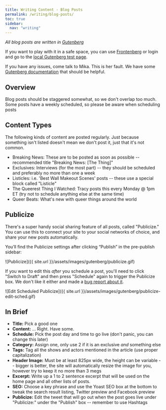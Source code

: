 ```yaml
---
title: Writing Content - Blog Posts
permalink: /writing/blog-posts/
toc: true
sidebar:
  nav: "writing"
---
```


_All blog posts are written in [Gutenberg](https://wordpress.org/plugins/gutenberg/)_

If you want to play with it in a safe space, you can use [Frontenberg](http://moc.co/sandbox/example-post/) or login and go to the [local Gutenberg test page](https://lezwatchtv.com/wp-admin/post-new.php?gutenberg-demo).

If you have any issues, come talk to Mika. This is her fault. We have some [Gutenberg documentation](/writing/gutenberg/) that should be helpful.

## Overview

Blog posts should be staggered somewhat, so we don't overlap too much. Some posts have a weekly scheduled, so please be aware when scheduling posts

## Content Types

The following kinds of content are posted regularly. Just because something isn't listed doesn't mean we don't post it, just that it's not common.

* Breaking News: These are to be posted as soon as possible -- recommended title "Breaking News: [The Thing]"
* Exclusives: Interviews (for the most part) -- they should be scheduled and preferably no more than one a week
* Listicles: i.e. 'Best Wall Makeout Scenes' posts -- these use a special block called "Listicle"
* The Queerest Thing I Watched: Tracy posts this every Monday @ 1pm ET (try not to schedule anything else at the same time)
* Queer Beats: What's new with queer things around the world

## Publicize

There's a super handy social sharing feature of all posts, called "Publicize." You can use this to connect your site to your social networks of choice, and share your new posts automatically.

You’ll find the Publicize settings  after clicking “Publish” in the pre-publish sidebar:

![Publicize]({{ site.url }}/assets/images/gutenberg/publicize.gif)

If you want to edit this _after_ you schedule a post, you'll need to click "Switch to Draft" and then press "Schedule" again to trigger the Publicize box. We don't like it either and made a [bug report about it](https://github.com/Automattic/jetpack/issues/10736).

![Edit Scheduled Publicize]({{ site.url }}/assets/images/gutenberg/publicize-edit-sched.gif)

## In Brief

- **Title:** Pick a good one
- **Content:** ... Right. Have some.
- **Schedule:** Pick the post day and time to go live (don't panic, you can change this later)
- **Category:** Assign one, only use 2 if it is an exclusive _and_ something else
- **Tags:** Tag all the shows and actors mentioned in the article (use proper capitalization)
- **Header Image:** Must be at least 825px wide, the height can be variable -- bigger is better, the site will automatically resize the image for you, however try to keep it no more than 3 megs
- **Excerpt:** Write up a 1 to 2 sentence excerpt that will be used on the home page and all other lists of posts.
- **SEO:** Choose a key phrase and use the Yoast SEO box at the bottom to tweak the search result listing, Twitter preview and Facebook preview
- **Publicize:** Edit the tweet that will go out when the post goes live under "Publicize:" under the "Publish" box -- remember to use Hashtags
